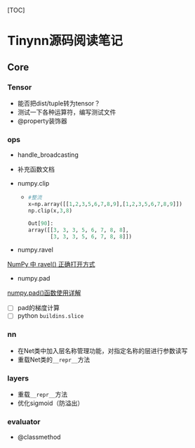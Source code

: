 [TOC]

# Tinynn源码阅读笔记

## Core

### Tensor

+ 能否把dist/tuple转为tensor？
+ 测试一下各种运算符，编写测试文件
+ @property装饰器

### ops

+ handle_broadcasting

+ 补充函数文档

+ numpy.clip

  + ```py	
    #整流
    x=np.array([[1,2,3,5,6,7,8,9],[1,2,3,5,6,7,8,9]])
    np.clip(x,3,8)
    
    Out[90]:
    array([[3, 3, 3, 5, 6, 7, 8, 8],
           [3, 3, 3, 5, 6, 7, 8, 8]])
    ```

+ numpy.ravel

[NumPy 中 ravel() 正确打开方式](https://blog.csdn.net/yangjjuan/article/details/103690716)

+ numpy.pad

[numpy.pad()函数使用详解](https://blog.csdn.net/OuDiShenmiss/article/details/105618200)

- [ ] pad的梯度计算
- [ ] python `buildins.slice`

### nn

+ 在Net类中加入层名称管理功能，对指定名称的层进行参数读写
+ 重载Net类的`__repr__`方法

### layers

+ 重载`__repr__`方法
+ 优化sigmoid（防溢出）

### evaluator

+ @classmethod